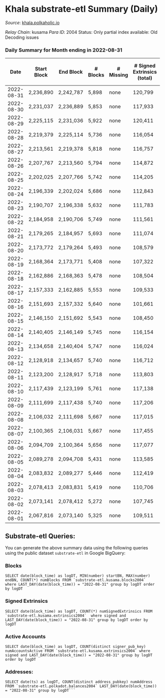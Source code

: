 # Khala substrate-etl Summary (Daily)

_Source_: [khala.polkaholic.io](https://khala.polkaholic.io)

*Relay Chain*: kusama
*Para ID*: 2004
Status: Only partial index available: Old Decoding issues


### Daily Summary for Month ending in 2022-08-31


| Date | Start Block | End Block | # Blocks | # Missing | # Signed Extrinsics (total) | # Active Accounts | # Addresses with Balances | # Events | # Transfers | # XCM Transfers In | # XCM Transfers Out |
| ---- | ----------- | --------- | -------- | --------- | --------------------------- | ----------------- | ------------------------- | -------- | ----------- | ------------------ | ------------------- |
| 2022-08-31 | 2,236,890 | 2,242,787 | 5,898 | none  | 120,799 | 1,752 | 17,257 | 1,605,478 | 2,416 ($367,450) | 3 ($488.64) | 6 ($667.52) |
| 2022-08-30 | 2,231,037 | 2,236,889 | 5,853 | none  | 117,933 | 1,712 | 17,245 | 1,567,616 | 2,611 ($243,862) | 6 ($408.07) | 6 ($323.58) |
| 2022-08-29 | 2,225,115 | 2,231,036 | 5,922 | none  | 120,411 | 1,698 | 17,230 | 1,601,877 | 2,612 ($111,603) | 3 ($631.81) | 5 ($231.02) |
| 2022-08-28 | 2,219,379 | 2,225,114 | 5,736 | none  | 116,054 | 1,626 | 17,206 | 1,544,831 | 2,073 ($77,968.69) | 2 ($210.81) | 5 ($485.86) |
| 2022-08-27 | 2,213,561 | 2,219,378 | 5,818 | none  | 116,757 | 1,616 | 17,199 | 1,545,012 | 1,907 ($55,314.10) | 7 ($1,794.30) | 8 ($1,035.13) |
| 2022-08-26 | 2,207,767 | 2,213,560 | 5,794 | none  | 114,872 | 1,659 | 17,190 | 1,522,917 | 2,206 ($176,965) | 1 ($135.89) | 5 ($2,550.54) |
| 2022-08-25 | 2,202,025 | 2,207,766 | 5,742 | none  | 114,205 | 1,704 | 17,182 | 1,520,507 | 2,376 ($283,061) | 3 ($587.09) | 2 ($26.42) |
| 2022-08-24 | 2,196,339 | 2,202,024 | 5,686 | none  | 112,843 | 1,704 | 17,176 | 1,498,026 | 2,185 ($205,677) | 1 ($0.42) | 3 ($31.66) |
| 2022-08-23 | 2,190,707 | 2,196,338 | 5,632 | none  | 111,783 | 1,678 | 17,170 | 1,479,635 | 2,305 ($129,957) | 9 ($661.70) | 8 ($201.68) |
| 2022-08-22 | 2,184,958 | 2,190,706 | 5,749 | none  | 111,561 | 1,689 | 17,161 | 1,481,608 | 2,316 ($81,084.63) | 5 ($794.33) | 11 ($288.74) |
| 2022-08-21 | 2,179,265 | 2,184,957 | 5,693 | none  | 111,074 | 1,613 | 17,148 | 1,471,252 | 1,872 ($106,629) | 3 ($53.87) | 1 ($27.82) |
| 2022-08-20 | 2,173,772 | 2,179,264 | 5,493 | none  | 108,579 | 1,622 | 17,137 | 1,437,710 | 1,972 ($317,088) | 4 ($1.13) | 6 ($223.34) |
| 2022-08-19 | 2,168,364 | 2,173,771 | 5,408 | none  | 107,322 | 1,612 | 17,131 | 1,417,158 | 2,051 ($188,543) | 7 ($374.91) | 6 ($468.77) |
| 2022-08-18 | 2,162,886 | 2,168,363 | 5,478 | none  | 108,504 | 1,591 | 17,111 | 1,432,011 | 2,057 ($191,248) | 7 ($1,008.41) | 13 ($1,352.12) |
| 2022-08-17 | 2,157,333 | 2,162,885 | 5,553 | none  | 109,533 | 1,642 | 17,102 | 1,448,923 | 2,037 ($138,461) | 7 ($163.84) | 5 ($210.47) |
| 2022-08-16 | 2,151,693 | 2,157,332 | 5,640 | none  | 101,661 | 1,707 | 17,090 | 1,338,439 | 2,219 ($176,143) | 7 ($1,648.68) | 12 ($1,650.28) |
| 2022-08-15 | 2,146,150 | 2,151,692 | 5,543 | none  | 108,450 | 1,755 | 17,078 | 1,345,585 | 2,678 ($788,469) | 2 ($2.82) | 3 ($31.66) |
| 2022-08-14 | 2,140,405 | 2,146,149 | 5,745 | none  | 116,154 | 1,721 | 17,065 | 1,315,410 | 2,319 ($156,047) | 3 ($334.63) | 5 ($933.15) |
| 2022-08-13 | 2,134,658 | 2,140,404 | 5,747 | none  | 116,024 | 1,663 | 17,052 | 1,314,167 | 2,010 ($177,070) | 3 ($1,474.73) | 5 ($56.31) |
| 2022-08-12 | 2,128,918 | 2,134,657 | 5,740 | none  | 116,712 | 1,707 | 17,045 | 1,312,885 | 2,355 ($324,224) | 4 ($1,008.63) | 6 ($314.20) |
| 2022-08-11 | 2,123,200 | 2,128,917 | 5,718 | none  | 113,803 | 1,783 | 17,029 | 1,279,772 | 2,199 ($6,133,455) | 12 ($253.33) | 4 ($80.94) |
| 2022-08-10 | 2,117,439 | 2,123,199 | 5,761 | none  | 117,138 | 1,798 | 17,011 | 1,325,906 | 2,318 ($126,089) | 4 ($87.71) | 6 ($96.42) |
| 2022-08-09 | 2,111,699 | 2,117,438 | 5,740 | none  | 117,206 | 1,763 | 16,999 | 1,320,896 | 2,373 ($170,276) | 8 ($381.52) | 7 ($322.22) |
| 2022-08-08 | 2,106,032 | 2,111,698 | 5,667 | none  | 117,015 | 1,839 | 16,984 | 1,314,424 | 2,679 ($368,781) | 6 ($1,032.34) | 8 ($4,246.05) |
| 2022-08-07 | 2,100,365 | 2,106,031 | 5,667 | none  | 117,455 | 1,699 | 16,961 | 1,319,919 | 2,342 ($129,430) | 6 ($328.94) | 6 ($91.66) |
| 2022-08-06 | 2,094,709 | 2,100,364 | 5,656 | none  | 117,077 | 1,610 | 16,948 | 1,313,883 | 1,738 ($215,059) | 1 ($207.49) | 3 ($67.85) |
| 2022-08-05 | 2,089,278 | 2,094,708 | 5,431 | none  | 113,585 | 1,867 | 16,942 | 1,273,603 | 2,261 ($424,523) | 2 ($13.14) | 7 ($398.72) |
| 2022-08-04 | 2,083,832 | 2,089,277 | 5,446 | none  | 112,419 | 1,746 | 16,968 | 1,264,131 | 2,374 ($118,792) | 9 ($7,934.10) | 3 ($45.35) |
| 2022-08-03 | 2,078,413 | 2,083,831 | 5,419 | none  | 110,706 | 1,819 | 16,952 | 1,227,427 | 2,388 ($395,985) | 1  | 8 ($85.35) |
| 2022-08-02 | 2,073,141 | 2,078,412 | 5,272 | none  | 107,745 | 1,963 | 16,962 | 1,203,867 | 2,608 ($184,418) | 6 ($168.97) | 3 ($52.21) |
| 2022-08-01 | 2,067,816 | 2,073,140 | 5,325 | none  | 109,511 | 2,029 | 17,180 | 1,231,300 | 2,498 ($207,818) | 7 ($516.60) | 6 ($134.35) |

## Substrate-etl Queries:
You can generate the above summary data using the following queries using the public dataset `substrate-etl` in Google BigQuery:


### Blocks
```
SELECT date(block_time) as logDT, MIN(number) startBN, MAX(number) endBN, COUNT(*) numBlocks FROM `substrate-etl.kusama.blocks2004`  where LAST_DAY(date(block_time)) = "2022-08-31" group by logDT order by logDT
```


### Signed Extrinsics
```
SELECT date(block_time) as logDT, COUNT(*) numSignedExtrinsics FROM `substrate-etl.kusama.extrinsics2004`  where signed and LAST_DAY(date(block_time)) = "2022-08-31" group by logDT order by logDT
```


### Active Accounts
```
SELECT date(block_time) as logDT, COUNT(distinct signer_pub_key) numAccountsActive FROM `substrate-etl.kusama.extrinsics2004` where signed and LAST_DAY(date(block_time)) = "2022-08-31" group by logDT order by logDT
```


### Addresses:
```
SELECT date(ts) as logDT, COUNT(distinct address_pubkey) numAddress FROM `substrate-etl.polkadot.balances2004` LAST_DAY(date(block_time)) = "2022-08-31" group by logDT```

